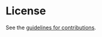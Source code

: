 # License

See the
[guidelines for contributions](https://github.com/BlockchainCommons/WIPs-IETF-draft-dcbor/blob/master/CONTRIBUTING.md).

